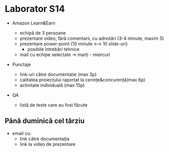 # Laborator S14
* Amazon Learn&Earn
  * echipă de 3 persoane
  * prezentare video, fără comentarii, cu adnotări (3-4 minute, maxim 5)
  * prezentare power-point (10 minute <--> 10 slide-uri)
    * posibile întrebări tehnice
  * mail cu echipe selectate -> marți - miercuri

* Punctaje
  * link-uri către documentație (max 3p)
  * calitatea proiectului raportat la cerințe&concurență(max 6p)
  * activitate individuală (max 15p)

* QA
  * listă de teste care au fost făcute

## Pănâ duminică cel târziu
* email cu:
  * link către documentația
  * link la video de prezentare